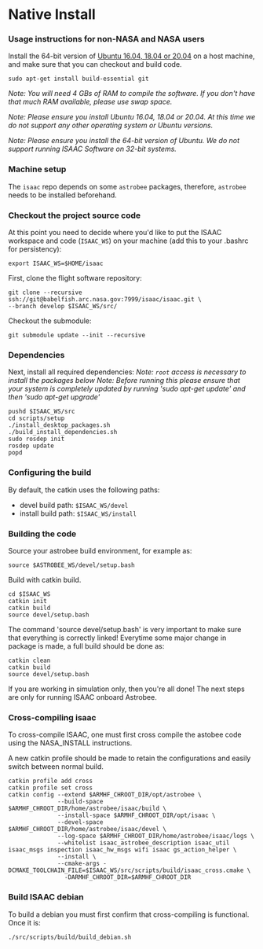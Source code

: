 # Native Install

### Usage instructions for non-NASA and NASA users

Install the 64-bit version of [Ubuntu 16.04, 18.04 or 20.04](http://releases.ubuntu.com/)
on a host machine, and make sure that you can checkout and build code.

    sudo apt-get install build-essential git

*Note: You will need 4 GBs of RAM to compile the software. If you don't have
that much RAM available, please use swap space.*

*Note: Please ensure you install Ubuntu 16.04, 18.04 or 20.04. At this time we do not support
any other operating system or Ubuntu versions.*

*Note: Please ensure you install the 64-bit version of Ubuntu. We do not
support running ISAAC Software on 32-bit systems.*

### Machine setup

The `isaac` repo depends on some `astrobee` packages, therefore, `astrobee` needs to be installed beforehand.

### Checkout the project source code

At this point you need to decide where you'd like to put the ISAAC workspace and code
(`ISAAC_WS`) on your machine (add this to your .bashrc for persistency):

    export ISAAC_WS=$HOME/isaac

First, clone the flight software repository:

    git clone --recursive ssh://git@babelfish.arc.nasa.gov:7999/isaac/isaac.git \
    --branch develop $ISAAC_WS/src/

Checkout the submodule:

    git submodule update --init --recursive


### Dependencies

Next, install all required dependencies:
*Note: `root` access is necessary to install the packages below*
*Note: Before running this please ensure that your system is completely updated
    by running 'sudo apt-get update' and then 'sudo apt-get upgrade'*

    pushd $ISAAC_WS/src
    cd scripts/setup
    ./install_desktop_packages.sh
    ./build_install_dependencies.sh
    sudo rosdep init
    rosdep update
    popd

### Configuring the build

By default, the catkin uses the following paths:
  - devel build path: `$ISAAC_WS/devel`
  - install build path: `$ISAAC_WS/install`

### Building the code
    
Source your astrobee build environment, for example as:

    source $ASTROBEE_WS/devel/setup.bash

Build with catkin build.

    cd $ISAAC_WS
    catkin init
    catkin build
    source devel/setup.bash

The command 'source devel/setup.bash' is very important to make sure that everything is correctly linked! Everytime some major change in package is made, a full build should be done as:

    catkin clean
    catkin build
    source devel/setup.bash

If you are working in simulation only, then you're all done!
The next steps are only for running ISAAC onboard Astrobee.

### Cross-compiling isaac


To cross-compile ISAAC, one must first cross compile the astobee code using the NASA_INSTALL instructions.

A new catkin profile should be made to retain the configurations and easily switch between normal build.
    
    catkin profile add cross
    catkin profile set cross
    catkin config --extend $ARMHF_CHROOT_DIR/opt/astrobee \
                  --build-space $ARMHF_CHROOT_DIR/home/astrobee/isaac/build \
                  --install-space $ARMHF_CHROOT_DIR/opt/isaac \
                  --devel-space $ARMHF_CHROOT_DIR/home/astrobee/isaac/devel \
                  --log-space $ARMHF_CHROOT_DIR/home/astrobee/isaac/logs \
                  --whitelist isaac_astrobee_description isaac_util isaac_msgs inspection isaac_hw_msgs wifi isaac gs_action_helper \
                  --install \
                  --cmake-args -DCMAKE_TOOLCHAIN_FILE=$ISAAC_WS/src/scripts/build/isaac_cross.cmake \
                    -DARMHF_CHROOT_DIR=$ARMHF_CHROOT_DIR

### Build ISAAC debian

To build a debian you must first confirm that cross-compiling is functional. Once it is:

    ./src/scripts/build/build_debian.sh
